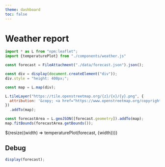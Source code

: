 ```yaml
---
theme: dashboard
toc: false
---
```


# Weather report

```js
import * as L from "npm:leaflet";
import {temperaturePlot} from "./components/weather.js"
```

```js
const forecast = FileAttachment("./data/forecast.json").json();
```

```js
const div = display(document.createElement("div"));
div.style = "height: 400px;";

const map = L.map(div);

L.tileLayer("https://tile.openstreetmap.org/{z}/{x}/{y}.png", {
  attribution: '&copy; <a href="https://www.openstreetmap.org/copyright">OpenStreetMap</a>'
})
  .addTo(map);

const forecastArea = L.geoJSON([forecast.geometry]).addTo(map);
map.fitBounds(forecastArea.getBounds());
```

<div class="grid grid-cols-1">
  <div class="card">${resize((width) => temperaturePlot(forecast, {width}))}</div>
</div>

## Debug

```js
display(forecast);
```

